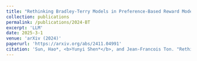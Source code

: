 ```yaml
---
title: "Rethinking Bradley-Terry Models in Preference-Based Reward Modeling: Foundations, Theory, and Alternatives."
collection: publications
permalink: /publications/2024-BT
excerpt: 'LLM'
date: 2025-3-1
venue: 'arXiv (2024)'
paperurl: 'https://arxiv.org/abs/2411.04991'
citation: 'Sun, Hao*, <b>Yunyi Shen*</b>, and Jean-Francois Ton. "Rethinking Bradley-Terry Models in Preference-Based Reward Modeling: Foundations, Theory, and Alternatives." arXiv preprint arXiv:2411.04991 (2024), ICLR 2025 (oral).'
---
```


